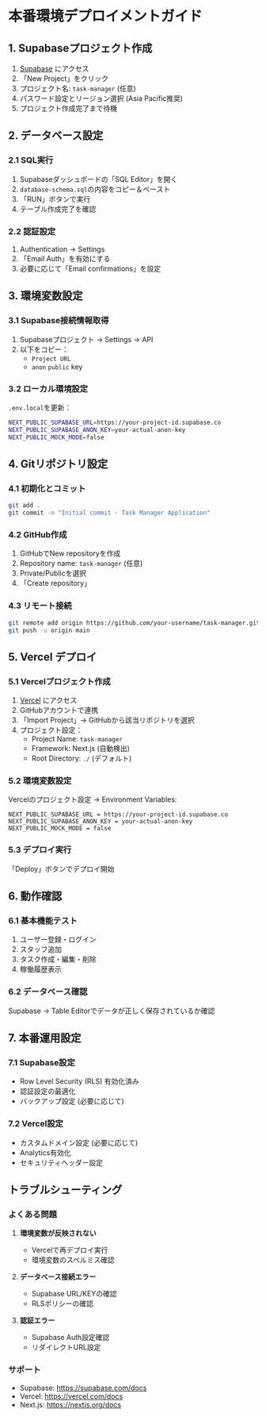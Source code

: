 # 本番環境デプロイメントガイド

## 1. Supabaseプロジェクト作成

1. [Supabase](https://supabase.com) にアクセス
2. 「New Project」をクリック
3. プロジェクト名: `task-manager` (任意)
4. パスワード設定とリージョン選択 (Asia Pacific推奨)
5. プロジェクト作成完了まで待機

## 2. データベース設定

### 2.1 SQL実行
1. Supabaseダッシュボードの「SQL Editor」を開く
2. `database-schema.sql`の内容をコピー＆ペースト
3. 「RUN」ボタンで実行
4. テーブル作成完了を確認

### 2.2 認証設定
1. Authentication → Settings
2. 「Email Auth」を有効にする
3. 必要に応じて「Email confirmations」を設定

## 3. 環境変数設定

### 3.1 Supabase接続情報取得
1. Supabaseプロジェクト → Settings → API
2. 以下をコピー：
   - `Project URL`
   - `anon` `public` key

### 3.2 ローカル環境設定
`.env.local`を更新：
```bash
NEXT_PUBLIC_SUPABASE_URL=https://your-project-id.supabase.co
NEXT_PUBLIC_SUPABASE_ANON_KEY=your-actual-anon-key
NEXT_PUBLIC_MOCK_MODE=false
```

## 4. Gitリポジトリ設定

### 4.1 初期化とコミット
```bash
git add .
git commit -m "Initial commit - Task Manager Application"
```

### 4.2 GitHub作成
1. GitHubでNew repositoryを作成
2. Repository name: `task-manager` (任意)
3. Private/Publicを選択
4. 「Create repository」

### 4.3 リモート接続
```bash
git remote add origin https://github.com/your-username/task-manager.git
git push -u origin main
```

## 5. Vercel デプロイ

### 5.1 Vercelプロジェクト作成
1. [Vercel](https://vercel.com) にアクセス
2. GitHubアカウントで連携
3. 「Import Project」→ GitHubから該当リポジトリを選択
4. プロジェクト設定：
   - Project Name: `task-manager`
   - Framework: Next.js (自動検出)
   - Root Directory: `./` (デフォルト)

### 5.2 環境変数設定
Vercelのプロジェクト設定 → Environment Variables:
```
NEXT_PUBLIC_SUPABASE_URL = https://your-project-id.supabase.co
NEXT_PUBLIC_SUPABASE_ANON_KEY = your-actual-anon-key
NEXT_PUBLIC_MOCK_MODE = false
```

### 5.3 デプロイ実行
「Deploy」ボタンでデプロイ開始

## 6. 動作確認

### 6.1 基本機能テスト
1. ユーザー登録・ログイン
2. スタッフ追加
3. タスク作成・編集・削除
4. 稼働履歴表示

### 6.2 データベース確認
Supabase → Table Editorでデータが正しく保存されているか確認

## 7. 本番運用設定

### 7.1 Supabase設定
- Row Level Security (RLS) 有効化済み
- 認証設定の最適化
- バックアップ設定 (必要に応じて)

### 7.2 Vercel設定
- カスタムドメイン設定 (必要に応じて)
- Analytics有効化
- セキュリティヘッダー設定

## トラブルシューティング

### よくある問題
1. **環境変数が反映されない**
   - Vercelで再デプロイ実行
   - 環境変数のスペルミス確認

2. **データベース接続エラー**
   - Supabase URL/KEYの確認
   - RLSポリシーの確認

3. **認証エラー**
   - Supabase Auth設定確認
   - リダイレクトURL設定

### サポート
- Supabase: https://supabase.com/docs
- Vercel: https://vercel.com/docs
- Next.js: https://nextjs.org/docs